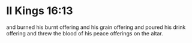 # II Kings 16:13

and burned his burnt offering and his grain offering and poured his drink offering and threw the blood of his peace offerings on the altar.
